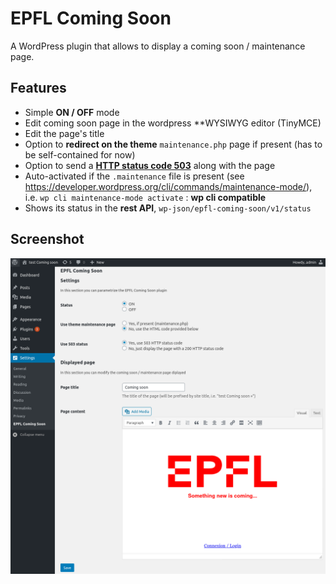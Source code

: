 # EPFL Coming Soon

A WordPress plugin that allows to display a coming soon / maintenance page.

## Features
  * Simple **ON / OFF** mode
  * Edit coming soon page in the wordpress **WYSIWYG editor (TinyMCE)
  * Edit the page's title
  * Option to **redirect on the theme** `maintenance.php` page if present (has to be self-contained for now)
  * Option to send a **[HTTP status code 503](https://httpstatuses.com/503)** along with the page
  * Auto-activated if the `.maintenance` file is present (see https://developer.wordpress.org/cli/commands/maintenance-mode/), i.e. `wp cli maintenance-mode activate` : **wp cli compatible**
  * Shows its status in the **rest API**, `wp-json/epfl-coming-soon/v1/status`

## Screenshot

![EPFL coming soon screenshot](./screenshot_admin.png)

